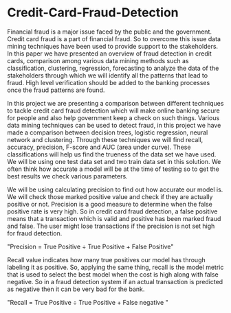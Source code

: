 # Credit-Card-Fraud-Detection

Financial fraud is a major issue faced by the public and the government. Credit card fraud is a part of financial fraud. So to overcome this issue data mining techniques have been used to provide support to the stakeholders. In this paper we have presented an overview of fraud detection in credit cards, comparison among various data mining methods such as classification, clustering, regression, forecasting to analyze the data of the stakeholders through which we will identify all the patterns that lead to fraud. High level verification should be added to the banking processes once the fraud patterns are found.


In this project we are presenting a comparison between different techniques to tackle credit card fraud detection which will make online banking secure for people and also help government keep a check on such things. Various data mining techniques can be used to detect fraud, in this project we have made a comparison between decision trees, logistic regression, neural network and clustering. Through these techniques we will find recall, accuracy, precision, F-score and AUC (area under curve). These classifications will help us find the trueness of the data set we have used. We will be using one test data set and two train data set in this solution. 
We often think how accurate a model will be at the time of testing so to get the best results we check various parameters.

We will be using calculating precision to find out how accurate our model is. We will check those marked positive value and check if they are actually positive or not. Precision is a good measure to determine when the false positive rate is very high. So in credit card fraud detection, a false positive means that a transaction which is valid and positive has been marked fraud and false. The user might lose transactions if the precision is not set high for fraud detection. 

"Precision = True Positive ÷ True Positive + False Positive"

Recall value indicates how many true positives our model has through labeling it as positive. So, applying the same thing, recall is the model metric that is used to select the best model when the cost is high along with false negative.  So in a fraud detection system if an actual transaction is predicted as negative then it can be very bad for the bank. 

"Recall = True Positive ÷ True Positive + False negative "
